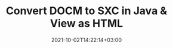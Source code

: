 ---
############################# Static ############################
layout: "autogen"
date: 2021-10-02T14:22:14+03:00
draft: false
path: "total/java/conversion/docm-to-sxc/"

############################# Head ############################
head_title: "Convert DOCM to SXC in Java - Sample Java Code"
head_description: "Java document conversion library to convert DOCM to SXC and 100+ other file formats in Java & J2SE applications. View the Converted SXC document as HTML viewer."

############################# Header ############################
title: "Convert DOCM to SXC in Java & View as HTML"
description: "Programmatically convert DOCM to SXC in Java & J2SE platforms using flexible document manipulation options to customize the resultant document. Convert the complete document or some specific pages based on page numbers or selective page ranges using Java document conversion library."

############################# SubMenu ############################
submenu:
    enable: false

############################# Content ############################
content:
    enable: true
    block:
    - title_left: "DOCM to SXC Conversion in Java"
      content_left: |
          Perform DOCM to SXC file conversion in three simple steps using Java. View the converted document as HTML without any external software dependency.

          -   Create a new instance of **Converter** class and load the DOCM file
          -   Set **ConvertOptions** for the SXC document type
          -   Call **Convert** method of **Converter** class instance for conversion to SXC
          -   Set options for HTML viewer
          -   Create **Viewer** object to view converted SXC as HTML
          
      title_right: "Convert Remotely Located Documents"
      content_right: |
          You require `GroupDocs.Conversion` & `GroupDocs.Viewer` namespaces to convert between a wide range of popular document types such as PDF, Microsoft Word, Excel, PowerPoint, Project, Outlook, HTML, diagrams and image file formats. Explore other [Java APIs for Office documents](https://products.conholdate.com/total/java/) as offered by Conholdate.Total.
          
          Get the respective assembly files from the [downloads](https://downloads.conholdate.com/total/java) or fetch the whole package from [Maven](https://repository.conholdate.com/webapp/#/artifacts/browse/tree/General/repo) to add 'Conholdate.Total` directly in your workspace.
          
      code: |
          ```cs {linenos=false}
          // Convert DOCM to SXC using GroupDocs.Conversion API
          // Load the source DOCM file to be converted
          Converter converter = new Converter("input.docm");

          // Get the convert options ready for the target SXC format
          ConvertOptions convertOptions = new FileType().fromExtension("sxc").getConvertOptions();

          // Convert to SXC format
          converter.convert("output.sxc", convertOptions);

          // Create Viewer object to view the converted SXC as HTML
          try (Viewer viewer = new Viewer("output.sxc"))
          {
              // Set options for HTML viewer
              HtmlViewOptions viewOptions = HtmlViewOptions.forEmbeddedResources("output{0}.html");

              // View converted SXC as HTML
              viewer.view(viewOptions);
          }
          ```
    - title_left: "Convert Password Protected DOCM to SXC"
      content_left: |
          Accurately load and convert documents that are protected with a password within your Java based applications. The file format conversion API also supports rendering remote documents from different sources including S3, Blob, FTP, Stream, URL or a local disk.

          -   Create new instance of **Converter** class and pass source document path
          -   Instantiate the proper **ConvertOptions** class e.g. (**PdfConvertOptions**, **WordProcessingConvertOptions**, **SpreadsheetConvertOptions** etc.)
          -   Call **convert** method of **Converter** class instance and pass filename for the converted document
        
      title_right: "Source Document Information Extraction"
      content_right: |
          The documents information extraction feature not only allows getting the basic information about the source document file but it also supports extracting some valuable file-format specific information such as project start and end dates of a Microsoft Project file, any printing restrictions on a PDF document, list of folders enclosed in an Outlook data file etc. 

          Convert popular document file formats on different operating systems such as Windows, Linux or macOS while using development environments such as NetBeans, IntelliJ IDEA and Eclipse.
          
      code: |
          ```cs {linenos=false}
          // Load and convert password protected documents
          WordProcessingLoadOptions loadOptions = new WordProcessingLoadOptions();
          loadOptions.setPassword("12345");

          // Create an instance of Converter class and pass source document path and the load options delegate as a constructor parameters
          Converter converter = new Converter("input.docm", loadOptions);

          // Instantiate PdfConvertOptions class
          PdfConvertOptions options = new PdfConvertOptions();

          // Call convert method of Converter class instance and pass filename for the converted document and the instance of ConvertOptions from the previous step
          converter.convert("output.sxc, options);
          ```
############################# About Formats ############################
about_formats:
    enable: false
############################# More Formats ############################
more_formats:
    enable: true
    auto: false
    other_out_formats: PDF DOCX DOT DOTX DOTM TXT RTF HTML MHTML XLS XLSX XLSM XLT XLTX XLTM DIF PPT PPTX PPS PPSX POT POTX POTM ODT OTT EMZ WMZ SVGZ TEX DCM WMF BMP PNG GIF JPEG TIFF
############################# Back to top ###############################
back_to_top:
  enable: true
---